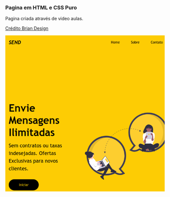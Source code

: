 ### Pagina em HTML e CSS Puro

Pagina criada através de video aulas.

[Crédito Brian Design](https://www.codavilla.com/posts/i-built-a-website-in-10-minutes-using-html-and-css)

<img src="./Preview.png">
